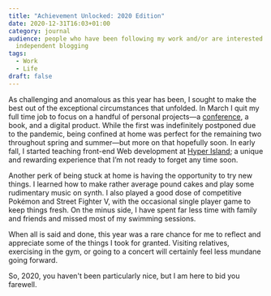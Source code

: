 ```yaml
---
title: "Achievement Unlocked: 2020 Edition"
date: 2020-12-31T16:03+01:00
category: journal
audience: people who have been following my work and/or are interested in
  independent blogging
tags:
  - Work
  - Life
draft: false
---
```

As challenging and anomalous as this year has been, I sought to make the best out of the exceptional circumstances that unfolded. In March I quit my full time job to focus on a handful of personal projects—a [conference](https://swiftandfika.com/), a book, and a digital product. While the first was indefinitely postponed due to the pandemic, being confined at home was perfect for the remaining two throughout spring and summer—but more on that hopefully soon. In early fall, I started teaching front-end Web development at [Hyper Island](https://www.hyperisland.com/programs-and-courses/frontend-developer); a unique and rewarding experience that I’m not ready to forget any time soon.

Another perk of being stuck at home is having the opportunity to try new things. I learned how to make rather average pound cakes and play some rudimentary music on synth. I also played a good dose of competitive Pokémon and Street Fighter V, with the occasional single player game to keep things fresh. On the minus side, I have spent far less time with family and friends and missed most of my swimming sessions.

When all is said and done, this year was a rare chance for me to reflect and appreciate some of the things I took for granted. Visiting relatives, exercising in the gym, or going to a concert will certainly feel less mundane going forward.

So, 2020, you haven't been particularly nice, but I am here to bid you farewell.